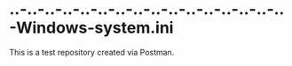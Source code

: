 # ..-..-..-..-..-..-..-..-..-..-..-..-..-..-..-..-Windows-system.ini
This is a test repository created via Postman.

